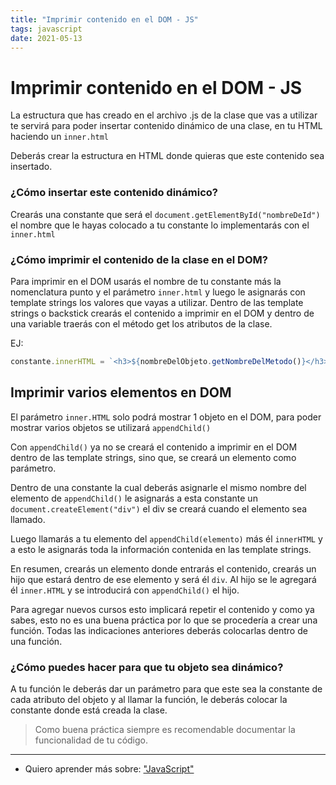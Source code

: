 ```yaml
---
title: "Imprimir contenido en el DOM - JS"
tags: javascript
date: 2021-05-13
---
```


# Imprimir contenido en el DOM - JS
La estructura que has creado en el archivo .js de la clase que vas a utilizar te servirá para poder insertar contenido dinámico de una clase, en tu HTML haciendo un `inner.html`

Deberás crear la estructura en HTML donde quieras que este contenido sea insertado.

### ¿Cómo insertar este contenido dinámico?

Crearás una constante que será el `document.getElementById("nombreDeId")` el nombre que le hayas colocado a tu constante lo implementarás con el `inner.html`

### ¿Cómo imprimir el contenido de la clase en el DOM?

Para imprimir en el DOM usarás el nombre de tu constante más la nomenclatura punto y el parámetro `inner.html` y luego le asignarás con template strings los valores que vayas a utilizar. Dentro de las template strings o backstick crearás el contenido a imprimir en el DOM y dentro de una variable traerás con el método get los atributos de la clase.

EJ:
````js
constante.innerHTML = `<h3>${nombreDelObjeto.getNombreDelMetodo()}</h3>`
````

## Imprimir varios elementos en DOM

El parámetro `inner.HTML` solo podrá mostrar 1 objeto en el DOM, para poder mostrar varios objetos se utilizará `appendChild()`

Con `appendChild()` ya no se creará el contenido a imprimir en el DOM dentro de las template strings, sino que, se creará un elemento como parámetro.

Dentro de una constante la cual deberás asignarle el mismo nombre del elemento de `appendChild()` le asignarás a esta constante un `document.createElement("div")` el div se creará cuando el elemento sea llamado.

Luego llamarás a tu elemento del `appendChild(elemento)` más él `innerHTML` y a esto le asignarás toda la información contenida en las template strings.

En resumen, crearás un elemento donde entrarás el contenido, crearás un hijo que estará dentro de ese elemento y será él `div`. Al hijo se le agregará él `inner.HTML` y se introducirá con `appendChild()` el hijo.

Para agregar nuevos cursos esto implicará repetir el contenido y como ya sabes, esto no es una buena práctica por lo que se procedería a crear una función. Todas las indicaciones anteriores deberás colocarlas dentro de una función.

### ¿Cómo puedes hacer para que tu objeto sea dinámico?

A tu función le deberás dar un parámetro para que este sea la constante de cada atributo del objeto y al llamar la función, le deberás colocar la constante donde está creada la clase.

> Como buena práctica siempre es recomendable documentar la funcionalidad de tu código.

***

- Quiero aprender más sobre: ["JavaScript"](../00/javascript)
